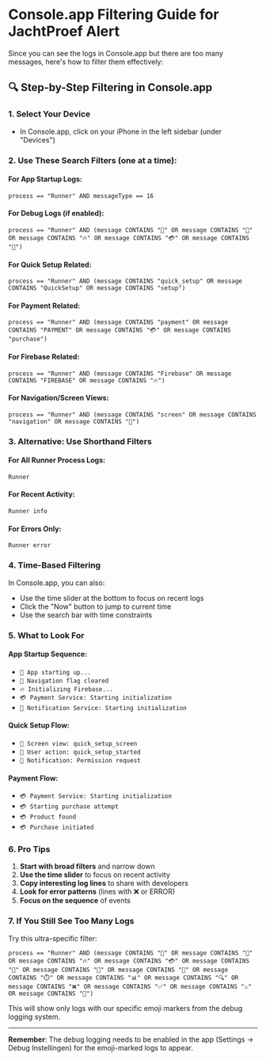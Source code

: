 # Console.app Filtering Guide for JachtProef Alert

Since you can see the logs in Console.app but there are too many messages, here's how to filter them effectively:

## 🔍 Step-by-Step Filtering in Console.app

### 1. Select Your Device
- In Console.app, click on your iPhone in the left sidebar (under "Devices")

### 2. Use These Search Filters (one at a time):

#### For App Startup Logs:
```
process == "Runner" AND messageType == 16
```

#### For Debug Logs (if enabled):
```
process == "Runner" AND (message CONTAINS "🚀" OR message CONTAINS "🧹" OR message CONTAINS "🔥" OR message CONTAINS "💳" OR message CONTAINS "🔔")
```

#### For Quick Setup Related:
```
process == "Runner" AND (message CONTAINS "quick_setup" OR message CONTAINS "QuickSetup" OR message CONTAINS "setup")
```

#### For Payment Related:
```
process == "Runner" AND (message CONTAINS "payment" OR message CONTAINS "PAYMENT" OR message CONTAINS "💳" OR message CONTAINS "purchase")
```

#### For Firebase Related:
```
process == "Runner" AND (message CONTAINS "Firebase" OR message CONTAINS "FIREBASE" OR message CONTAINS "🔥")
```

#### For Navigation/Screen Views:
```
process == "Runner" AND (message CONTAINS "screen" OR message CONTAINS "navigation" OR message CONTAINS "📱")
```

### 3. Alternative: Use Shorthand Filters

#### For All Runner Process Logs:
```
Runner
```

#### For Recent Activity:
```
Runner info
```

#### For Errors Only:
```
Runner error
```

### 4. Time-Based Filtering

In Console.app, you can also:
- Use the time slider at the bottom to focus on recent logs
- Click the "Now" button to jump to current time
- Use the search bar with time constraints

### 5. What to Look For

#### App Startup Sequence:
- `🚀 App starting up...`
- `🧹 Navigation flag cleared`
- `🔥 Initializing Firebase...`
- `💳 Payment Service: Starting initialization`
- `🔔 Notification Service: Starting initialization`

#### Quick Setup Flow:
- `📱 Screen view: quick_setup_screen`
- `👤 User action: quick_setup_started`
- `🔔 Notification: Permission request`

#### Payment Flow:
- `💳 Payment Service: Starting initialization`
- `💳 Starting purchase attempt`
- `💳 Product found`
- `💳 Purchase initiated`

### 6. Pro Tips

1. **Start with broad filters** and narrow down
2. **Use the time slider** to focus on recent activity
3. **Copy interesting log lines** to share with developers
4. **Look for error patterns** (lines with ❌ or ERROR)
5. **Focus on the sequence** of events

### 7. If You Still See Too Many Logs

Try this ultra-specific filter:
```
process == "Runner" AND (message CONTAINS "🚀" OR message CONTAINS "🧹" OR message CONTAINS "🔥" OR message CONTAINS "💳" OR message CONTAINS "🔔" OR message CONTAINS "📱" OR message CONTAINS "👤" OR message CONTAINS "⏱️" OR message CONTAINS "📊" OR message CONTAINS "🔍" OR message CONTAINS "❌" OR message CONTAINS "✅" OR message CONTAINS "⚠️" OR message CONTAINS "🎉")
```

This will show only logs with our specific emoji markers from the debug logging system.

---

**Remember**: The debug logging needs to be enabled in the app (Settings → Debug Instellingen) for the emoji-marked logs to appear. 